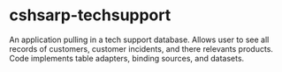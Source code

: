 # cshsarp-techsupport
An application pulling in a tech support database. Allows user to see all records of customers, customer incidents, and there relevants products. Code implements table adapters, binding sources, and datasets.
